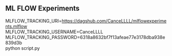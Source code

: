 ## ML FLOW Experiments
MLFLOW_TRACKING_URI=https://dagshub.com/CanceLLLL/mlflowexperiments.mlflow \
MLFLOW_TRACKING_USERNAME=CanceLLLL \
MLFLOW_TRACKING_PASSWORD=6318a8632bf7f13afeae77e3178dba938e839d3b \
python script.py